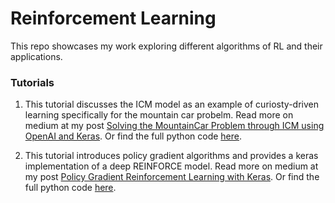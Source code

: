 # Reinforcement Learning
This repo showcases my work exploring different algorithms of RL and their applications. 


### Tutorials
1. This tutorial discusses the ICM model as an example of curiosty-driven learning specifically for the mountain car probelm. Read more on medium at my post [Solving the MountainCar Problem through ICM using OpenAI and Keras](https://medium.com/@gili.karni/solving-the-mountaincar-problem-through-icm-using-openai-and-keras-66f2c7f091fa). Or find the full python code [here](https://github.com/karnigili/ReinforcementLearning/blob/master/ICM_model_CarMountain).

2. This tutorial introduces policy gradient algorithms and provides a keras implementation of a deep REINFORCE model. Read more on medium at my post [Policy Gradient Reinforcement Learning with Keras](https://medium.com/swlh/policy-gradient-reinforcement-learning-with-keras-57ca6ed32555?source=friends_link&sk=453cf920e6c8fe256a91360d728d7ebd). Or find the full python code [here](https://github.com/karnigili/ReinforcementLearning/blob/master/REINFORCE.ipynb). 
